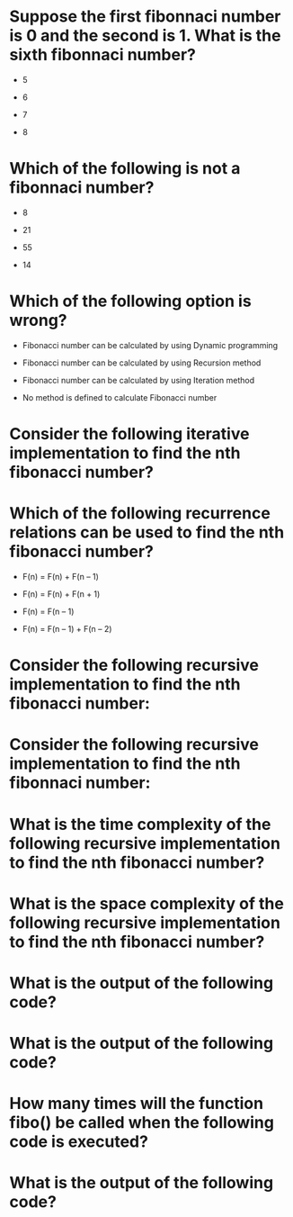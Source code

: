 # Suppose the first fibonnaci number is 0 and the second is 1. What is the sixth fibonnaci number?

* 5

- 6

- 7

- 8

# Which of the following is not a fibonnaci number?

- 8

- 21

- 55

* 14

# Which of the following option is wrong?

- Fibonacci number can be calculated by using Dynamic programming

- Fibonacci number can be calculated by using Recursion method

- Fibonacci number can be calculated by using Iteration method

* No method is defined to calculate Fibonacci number

# Consider the following iterative implementation to find the nth fibonacci number?

# Which of the following recurrence relations can  be used to find the nth fibonacci number?

- F(n) = F(n) + F(n – 1)

- F(n) = F(n) + F(n + 1)

- F(n) = F(n – 1)

* F(n) = F(n – 1) + F(n – 2)

# Consider the following recursive implementation to find the nth fibonacci number:

# Consider the following recursive implementation to find the nth fibonnaci number:

# What is the time complexity of the following recursive implementation to find the nth fibonacci number?

# What is the space complexity of the following recursive implementation to find the nth fibonacci number?

# What is the output of the following code?

# What is the output of the following code?

# How many times will the function fibo() be called when the following code is executed?

# What is the output of the following code?


